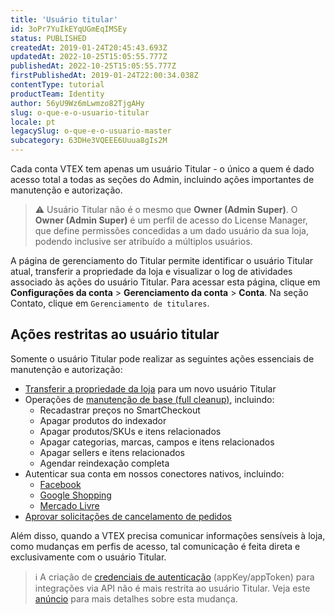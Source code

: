 ```yaml
---
title: 'Usuário titular'
id: 3oPr7YuIkEYqUGmEqIMSEy
status: PUBLISHED
createdAt: 2019-01-24T20:45:43.693Z
updatedAt: 2022-10-25T15:05:55.777Z
publishedAt: 2022-10-25T15:05:55.777Z
firstPublishedAt: 2019-01-24T22:00:34.038Z
contentType: tutorial
productTeam: Identity
author: 56yU9Wz6mLwmzo82TjgAHy
slug: o-que-e-o-usuario-titular
locale: pt
legacySlug: o-que-e-o-usuario-master
subcategory: 63DHe3VQEEE6Uuua8gIs2M
---
```


Cada conta VTEX tem apenas um usuário Titular - o único a quem é dado acesso total a todas as seções do Admin, incluindo ações importantes de manutenção e autorização. 

>⚠️ Usuário Titular não é o mesmo que **Owner (Admin Super)**. O **Owner (Admin Super)** é um perfil de acesso do License Manager, que define permissões concedidas a um dado usuário da sua loja, podendo inclusive ser atribuído a múltiplos usuários.

A página de gerenciamento do Titular permite identificar o usuário Titular atual, transferir a propriedade da loja e visualizar o log de atividades associado às ações do usuário Titular. Para acessar esta página, clique em **Configurações da conta** > **Gerenciamento da conta** > **Conta**. Na seção Contato, clique em `Gerenciamento de titulares`.

## Ações restritas ao usuário titular

Somente o usuário Titular pode realizar as seguintes ações essenciais de manutenção e autorização:

* [Transferir a propriedade da loja](https://help.vtex.com/pt/tutorial/transferencia-de-propriedade-da-loja) para um novo usuário Titular
* Operações de [manutenção de base (full cleanup)](https://help.vtex.com/pt/tutorial/database-maintenance-full-cleanup--34P9LGs7BCIQK6acQom802), incluindo:
    * Recadastrar preços no SmartCheckout
    * Apagar produtos do indexador
    * Apagar produtos/SKUs e itens relacionados
    * Apagar categorias, marcas, campos e itens relacionados
    * Apagar sellers e itens relacionados
    * Agendar reindexação completa
* Autenticar sua conta em nossos conectores nativos, incluindo:
    * [Facebook](https://help.vtex.com/pt/tracks/facebook-integration--7h8KvIC4DbRRc8VlyJ8PFc/5OP69kHWKca01wLH0w10jX)
    * [Google Shopping](https://help.vtex.com/pt/tracks/integrating-with-google-shopping--25Sl7iOqq58PGfVfTAo8Xw/44hAYlKYSRZMTNY3ELxeQ2)
    * [Mercado Livre](https://help.vtex.com/pt/tracks/mercado-libre-integration-set-up--2YfvI3Jxe0CGIKoWIGQEIq/4leBEAd22Icm46kGeiGgak)
* [Aprovar solicitações de cancelamento de pedidos](https://help.vtex.com/pt/tutorial/how-does-cancellation-work-when-requested-by-the-customer--3wEI6DUNtecooG2Ki4Akqo)

Além disso, quando a VTEX precisa comunicar informações sensíveis à loja, como mudanças em perfis de acesso, tal comunicação é feita direta e exclusivamente com o usuário Titular.

>ℹ️ A criação de [credenciais de autenticação](https://help.vtex.com/pt/tutorial/application-keys--2iffYzlvvz4BDMr6WGUtet) (appKey/appToken) para integrações via API não é mais restrita ao usuário Titular. Veja este [anúncio](https://help.vtex.com/pt/announcements/mudancas-no-nome-e-acoes-restritas-disponiveis-para-o-usuario-master) para mais detalhes sobre esta mudança.

